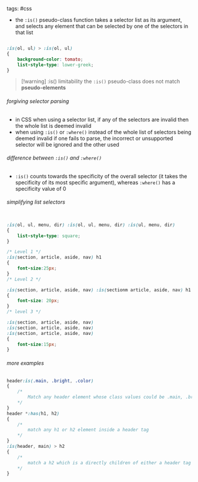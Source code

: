 tags: #css

- the `:is()` pseudo-class function takes a selector list as its argument, and selects any element that can be selected by one of the selectors in that list
``` css

:is(ol, ul) > :is(ol, ul)
{
	background-color: tomato;
	list-style-type: lower-greek;
}
```


>[!warning] :is() limitability
>the `:is()` pseudo-class does not match **pseudo-elements**


###### forgiving selector parsing
- in CSS when using a selector list, if any of the selectors are invalid then the whole list is deemed invalid
- when using `:is()` or `:where()` instead of the whole list of selectors being deemed invalid if one fails to parse, the incorrect or unsupported selector will be ignored and the other used

###### difference between `:is()` and `:where()`
- `:is()` counts towards the specificity of the overall selector (it takes the specificity of its most specific argument), whereas `:where()` has a specificity value of 0
###### simplifying list selectors
``` css

:is(ol, ul, menu, dir) :is(ol, ul, menu, dir) :is(ul, menu, dir)
{
	list-style-type: square;
}

/* Level 1 */
:is(section, article, aside, nav) h1
{
	font-size:25px;
}
/* Level 2 */

:is(section, article, aside, nav) :is(sectionm article, aside, nav) h1
{
	font-size: 20px;
}
/* level 3 */

:is(section, article, aside, nav)
:is(section, article, aside, nav)
:is(section, article, aside, nav)
{
	font-size:15px;
}
```
###### more examples
``` css
header:is(.main, .bright, .color)
{
	/*
		Match any header element whose class values could be .main, .bright or .color
	*/
}
header *:has(h1, h2)
{
	/*
		match any h1 or h2 element inside a header tag
	*/
}
:is(header, main) > h2
{
	/*
		match a h2 which is a directly children of either a header tag or a main tag
	*/
}
```